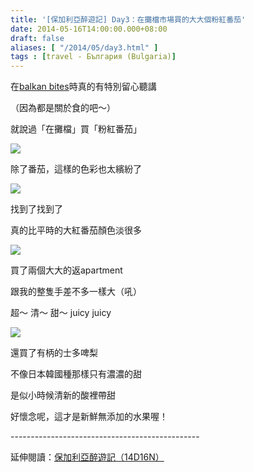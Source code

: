 ```yaml
---
title: '[保加利亞醉遊記] Day3：在攤檔市場買的大大個粉紅番茄'
date: 2014-05-16T14:00:00.000+08:00
draft: false
aliases: [ "/2014/05/day3.html" ]
tags : [travel - България (Bulgaria)]
---
```


在[balkan bites](http://www.hidie.net/2014/05/day2balkan-bites-free-food-tour-sofia.html)時真的有特別留心聽講  

（因為都是關於食的吧～）

就說過「在攤檔」買「粉紅番茄」

[![](https://1.bp.blogspot.com/-q-1ewq8Z5kc/XDM92W6mEvI/AAAAAAAAEwY/1Mh1yg4tkK8IBiInBbozSpGoHr7ostG-gCLcBGAs/s640/54.jpg)](https://1.bp.blogspot.com/-q-1ewq8Z5kc/XDM92W6mEvI/AAAAAAAAEwY/1Mh1yg4tkK8IBiInBbozSpGoHr7ostG-gCLcBGAs/s1600/54.jpg)

除了番茄，這樣的色彩也太繽紛了

[![](https://4.bp.blogspot.com/-gyEdy2YhNmU/XDM96D6wCWI/AAAAAAAAEwc/2MAJEoo4ooIV-Nm8Qxd9Qa74FGgbH7duACLcBGAs/s640/55.jpg)](https://4.bp.blogspot.com/-gyEdy2YhNmU/XDM96D6wCWI/AAAAAAAAEwc/2MAJEoo4ooIV-Nm8Qxd9Qa74FGgbH7duACLcBGAs/s1600/55.jpg)

找到了找到了

真的比平時的大紅番茄顏色淡很多

[![](https://3.bp.blogspot.com/-TgS6NYbQE_8/XDM9-FlzVRI/AAAAAAAAEwk/w0T2WRSiEmcceGvAuL3h59dsvBcAbjeIgCLcBGAs/s640/56.jpg)](https://3.bp.blogspot.com/-TgS6NYbQE_8/XDM9-FlzVRI/AAAAAAAAEwk/w0T2WRSiEmcceGvAuL3h59dsvBcAbjeIgCLcBGAs/s1600/56.jpg)

買了兩個大大的返apartment

跟我的整隻手差不多一樣大（吼）

超～ 清～ 甜～ juicy juicy

[![](https://2.bp.blogspot.com/-vno6WOJWMaY/XDM-Bmsjg0I/AAAAAAAAEwo/rs2aGLuUnAY-WXm1krT9X2HGyPLgDGQOACLcBGAs/s640/57.jpg)](https://2.bp.blogspot.com/-vno6WOJWMaY/XDM-Bmsjg0I/AAAAAAAAEwo/rs2aGLuUnAY-WXm1krT9X2HGyPLgDGQOACLcBGAs/s1600/57.jpg)

還買了有柄的士多啤梨

不像日本韓國種那樣只有濃濃的甜

是似小時候清新的酸裡帶甜

好懷念呢，這才是新鮮無添加的水果喔！  
  
\-----------------------------------------------  
  
延伸閱讀：[保加利亞醉遊記（14D16N）](http://www.hidie.net/2014/06/14d16n.html)